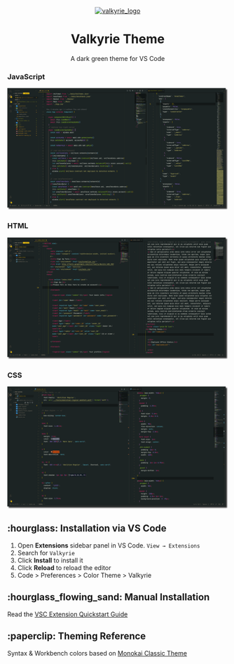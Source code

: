<p align="center">
  <a target="_blank" rel="noopener noreferrer" href="https://raw.github.com/ndscode/valkyrie-vscode/main/images/logo.png">
    <img src="https://raw.github.com/ndscode/valkyrie-vscode/main/images/logo.png" alt="valkyrie_logo" width="150" style="max-width:100%;">
  </a>
</p>
<h1 align="center">Valkyrie Theme</h1>
<p align="center">A dark green theme for VS Code</p>

<h3>JavaScript</h3>
<p align="center">
  <a target="_blank" rel="noopener noreferrer" href="https://raw.githubusercontent.com/ndscode/valkyrie-vscode/main/images/js.png">
    <img src="https://raw.githubusercontent.com/ndscode/valkyrie-vscode/main/images/js.png" alt="js demo" style="max-width:100%;">
  </a>
</p>

<h3>HTML</h3>
<p align="center">
    <a target="_blank" rel="noopener noreferrer" href="https://raw.githubusercontent.com/ndscode/valkyrie-vscode/main/images/html.png">
    <img src="https://raw.githubusercontent.com/ndscode/valkyrie-vscode/main/images/html.png" alt="html demo" style="max-width:100%;">
  </a>
</p>

<h3>CSS</h3>
<p align="center">
    <a target="_blank" rel="noopener noreferrer" href="https://raw.githubusercontent.com/ndscode/valkyrie-vscode/main/images/css.png">
    <img src="https://raw.githubusercontent.com/ndscode/valkyrie-vscode/main/images/css.png" alt="css demo" style="max-width:100%;">
  </a>
</p>






<h2>:hourglass: Installation via VS Code</h2>
<ol>
  <li>
    Open <strong>Extensions</strong> sidebar panel in VS Code.
    <code>View → Extensions</code>
  </li>
  <li>  
    Search for <code>Valkyrie</code>
  </li>
  <li>
    Click <strong>Install</strong> to install it
  </li>
  <li>
    Click <strong>Reload</strong> to reload the editor
  </li>
  <li>
    Code > Preferences > Color Theme > Valkyrie
  </li>
</ol>


<h2>:hourglass_flowing_sand: Manual Installation</h2>
<p>Read the <a href="https://github.com/ndscode/valkyrie-vscode/blob/main/vsc-extension-quickstart.md">VSC Extension Quickstart Guide</a></p>

<h2>:paperclip: Theming Reference</h2>
<p>Syntax & Workbench colors based on <a href="https://monokai.pro/">Monokai Classic Theme</a></p>





<!--
* Split the editor (`Cmd+\` on macOS or `Ctrl+\` on Windows and Linux)
* Toggle preview (`Shift+CMD+V` on macOS or `Shift+Ctrl+V` on Windows and Linux)
* Press `Ctrl+Space` (Windows, Linux) or `Cmd+Space` (macOS) to see a list of Markdown snippets
### For more information
* [Visual Studio Code's Markdown Support](http://code.visualstudio.com/docs/languages/markdown)
* [Markdown Syntax Reference](https://help.github.com/articles/markdown-basics/)

 **Enjoy!** -->
